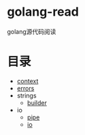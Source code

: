 # golang-read
golang源代码阅读

# 目录
- [context](./context/context.md)
- [errors](./errors/errors.md)
- strings
    - [builder](./strings/builder.md)
- io
    - [pipe](./io/pipe.md)
    - [io](./io/io.md)
